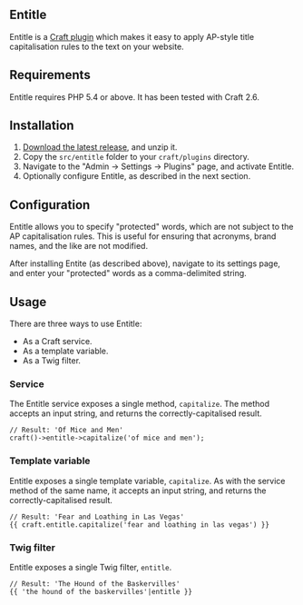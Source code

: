 ## Entitle ##
Entitle is a [Craft plugin][craft] which makes it easy to apply AP-style title capitalisation rules to the text on your website.

[craft]: https://craftcms.com "The CMS of choice for the Associated Press, appropriately enough"

## Requirements ##
Entitle requires PHP 5.4 or above. It has been tested with Craft 2.6.

## Installation ##

1. [Download the latest release][download], and unzip it.
2. Copy the `src/entitle` folder to your `craft/plugins` directory.
3. Navigate to the "Admin &rarr; Settings &rarr; Plugins" page, and activate Entitle.
4. Optionally configure Entitle, as described in the next section.

[download]: https://github.com/experience/entitle.craft-plugin/releases/latest "Download the latest release"

## Configuration ##
Entitle allows you to specify "protected" words, which are not subject to the AP capitalisation rules. This is useful for ensuring that acronyms, brand names, and the like are not modified.

After installing Entite (as described above), navigate to its settings page, and enter your "protected" words as a comma-delimited string.

## Usage ##
There are three ways to use Entitle:

- As a Craft service.
- As a template variable.
- As a Twig filter.

### Service ###
The Entitle service exposes a single method, `capitalize`. The method accepts an input string, and returns the correctly-capitalised result.

    // Result: 'Of Mice and Men'
    craft()->entitle->capitalize('of mice and men');

### Template variable ###
Entitle exposes a single template variable, `capitalize`. As with the service method of the same name, it accepts an input string, and returns the correctly-capitalised result.

    // Result: 'Fear and Loathing in Las Vegas'
    {{ craft.entitle.capitalize('fear and loathing in las vegas') }}

### Twig filter ###
Entitle exposes a single Twig filter, `entitle`.

    // Result: 'The Hound of the Baskervilles'
    {{ 'the hound of the baskervilles'|entitle }}
    
